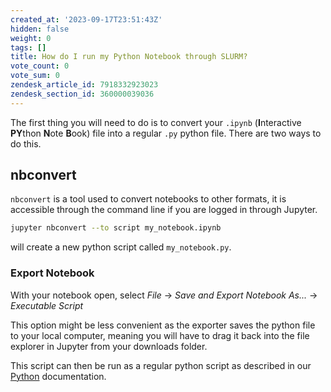 ```yaml
---
created_at: '2023-09-17T23:51:43Z'
hidden: false
weight: 0
tags: []
title: How do I run my Python Notebook through SLURM?
vote_count: 0
vote_sum: 0
zendesk_article_id: 7918332923023
zendesk_section_id: 360000039036
---
```


The first thing you will need to do is to convert your `.ipynb`
(**I**nteractive **PY**thon **N**ote **B**ook) file into a regular `.py`
python file. There are two ways to do this.

## nbconvert

`nbconvert` is a tool used to convert notebooks to other formats, it is
accessible through the command line if you are logged in through
Jupyter.

```sh
jupyter nbconvert --to script my_notebook.ipynb 
```

will create a new python script called `my_notebook.py`.

### Export Notebook

With your notebook open, select *File* -> *Save and Export Notebook
As...* -> *Executable Script*

This option might be less convenient as the exporter saves the python
file to your local computer, meaning you will have to drag it back into
the file explorer in Jupyter from your downloads folder.

This script can then be run as a regular python script as described in
our
[Python](../../Scientific_Computing/Supported_Applications/Python.md)
documentation.
